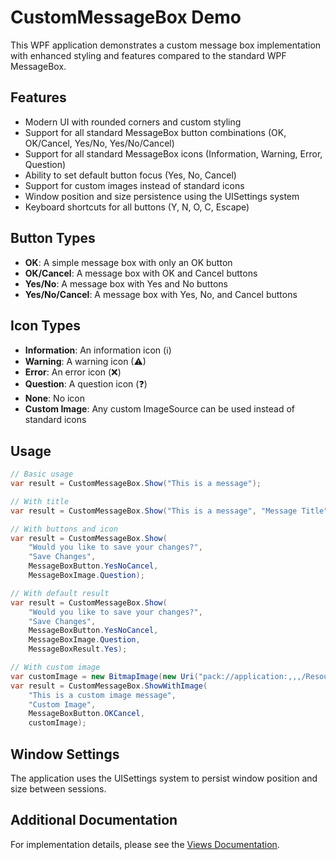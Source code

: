 # CustomMessageBox Demo

This WPF application demonstrates a custom message box implementation with enhanced styling and features compared to the standard WPF MessageBox.

## Features

- Modern UI with rounded corners and custom styling
- Support for all standard MessageBox button combinations (OK, OK/Cancel, Yes/No, Yes/No/Cancel)
- Support for all standard MessageBox icons (Information, Warning, Error, Question)
- Ability to set default button focus (Yes, No, Cancel)
- Support for custom images instead of standard icons
- Window position and size persistence using the UISettings system
- Keyboard shortcuts for all buttons (Y, N, O, C, Escape)

## Button Types

- **OK**: A simple message box with only an OK button
- **OK/Cancel**: A message box with OK and Cancel buttons
- **Yes/No**: A message box with Yes and No buttons
- **Yes/No/Cancel**: A message box with Yes, No, and Cancel buttons

## Icon Types

- **Information**: An information icon (ℹ)
- **Warning**: A warning icon (⚠)
- **Error**: An error icon (❌)
- **Question**: A question icon (❓)
- **None**: No icon
- **Custom Image**: Any custom ImageSource can be used instead of standard icons

## Usage

```csharp
// Basic usage
var result = CustomMessageBox.Show("This is a message");

// With title
var result = CustomMessageBox.Show("This is a message", "Message Title");

// With buttons and icon
var result = CustomMessageBox.Show(
    "Would you like to save your changes?",
    "Save Changes",
    MessageBoxButton.YesNoCancel,
    MessageBoxImage.Question);

// With default result
var result = CustomMessageBox.Show(
    "Would you like to save your changes?",
    "Save Changes",
    MessageBoxButton.YesNoCancel,
    MessageBoxImage.Question,
    MessageBoxResult.Yes);

// With custom image
var customImage = new BitmapImage(new Uri("pack://application:,,,/Resources/CustomIcon.png"));
var result = CustomMessageBox.ShowWithImage(
    "This is a custom image message",
    "Custom Image",
    MessageBoxButton.OKCancel,
    customImage);
```

## Window Settings

The application uses the UISettings system to persist window position and size between sessions.

## Additional Documentation

For implementation details, please see the [Views Documentation](Views/ReadMe_CustomMessageBox.md).

